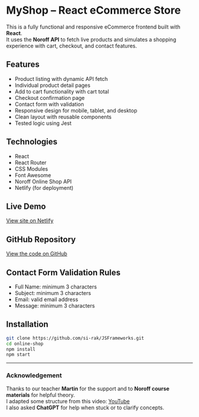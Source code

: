 # MyShop – React eCommerce Store

This is a fully functional and responsive eCommerce frontend built with **React**.  
It uses the **Noroff API** to fetch live products and simulates a shopping experience with cart, checkout, and contact features.

## Features

- Product listing with dynamic API fetch
- Individual product detail pages
- Add to cart functionality with cart total
- Checkout confirmation page
- Contact form with validation
- Responsive design for mobile, tablet, and desktop
- Clean layout with reusable components
- Tested logic using Jest

## Technologies

- React
- React Router
- CSS Modules
- Font Awesome
- Noroff Online Shop API
- Netlify (for deployment)

## Live Demo

[View site on Netlify](https://ecom-store-js-frameworks.netlify.app)

## GitHub Repository

[View the code on GitHub](https://github.com/si-rak/ecom-store-js-frameworks-course-assignment)

## Contact Form Validation Rules

- Full Name: minimum 3 characters
- Subject: minimum 3 characters
- Email: valid email address
- Message: minimum 3 characters

## Installation

```bash
git clone https://github.com/si-rak/JSFrameworks.git
cd online-shop
npm install
npm start

```

---

### Acknowledgement

Thanks to our teacher **Martin** for the support and to **Noroff course materials** for helpful theory.  
I adapted some structure from this video: [YouTube](https://youtu.be/054qYbsxyXw?si=4MmrgCzNIloRdTVV)  
I also asked **ChatGPT** for help when stuck or to clarify concepts.
